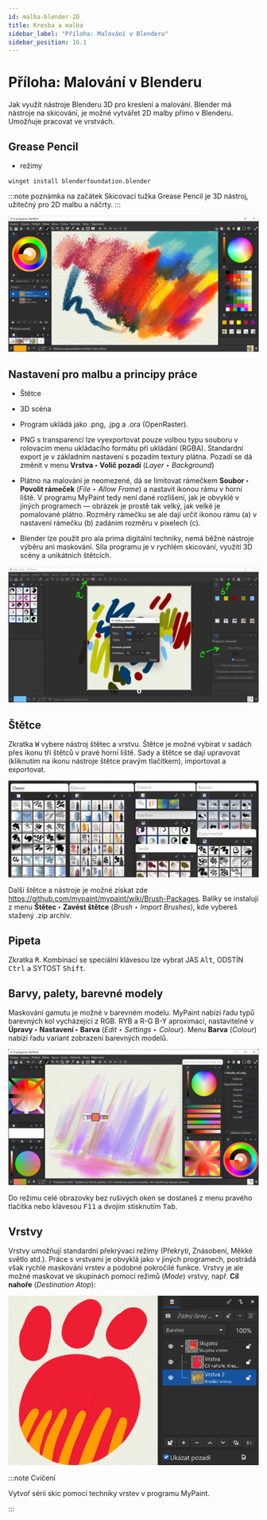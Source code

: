 ```yaml
---
id: malba-blender-2D
title: Kresba a malba
sidebar_label: "Příloha: Malování v Blenderu"
sidebar_position: 16.1
---
```


# Příloha: Malování v Blenderu

Jak využít nástroje Blenderu 3D pro kreslení a malování.
Blender má nástroje na skicování, je možné vytvářet 2D malby přímo v Blenderu. Umožňuje pracovat ve vrstvách.

## Grease Pencil
- režimy

```
winget install blenderfoundation.blender
```

:::note poznámka na začátek
Skicovací tužka Grease Pencil je 3D nástroj, užitečný pro 2D malbu a náčrty.
:::

![image](./images/mypaint-screen-1.png)

## Nastavení pro malbu a principy práce

- Štětce
- 3D scéna
- Program ukládá jako .png, .jpg a .ora (OpenRaster).

- PNG s transparencí lze vyexportovat pouze volbou typu souboru v rolovacím menu ukládacího formátu při ukládání (RGBA). Standardní export je v základním nastavení s pozadím textury plátna. Pozadí se dá změnit v menu **Vrstva ‣ Volič pozadí** (*Layer ‣ Background*)

- Plátno na malování je neomezené, dá se limitovat rámečkem **Soubor ‣ Povolit rámeček** (*File ‣ Allow Frame*) a nastavit ikonou rámu v horní liště. V programu MyPaint tedy není dané rozlišení, jak je obvyklé v jiných programech — obrázek je prostě tak velký, jak velké je pomalované plátno. Rozměry rámečku se ale dají určit ikonou rámu (a) v nastavení rámečku (b) zadáním rozměru v pixelech (c).

- Blender lze použít pro ala prima digitální techniky, nemá běžné nástroje výběru ani maskování. Síla programu je v rychlém skicování, využití 3D scény a unikátních štětcích.

![image](./images/mypaint-screen-2.png)

## Štětce
Zkratka <kbd>W</kbd> vybere nástroj štětec a vrstvu. Štětce je možné vybírat v sadách přes ikonu tří štětců v pravé horní liště. Sady a štětce se dají upravovat (kliknutím na ikonu nástroje štětce pravým tlačítkem), importovat a exportovat.

![image](./images/mypaint-brush.png)

Další štětce a nástroje je možné získat zde https://github.com/mypaint/mypaint/wiki/Brush-Packages. Balíky se instalují z menu **Štětec ‣ Zavést štětce** (*Brush ‣ Import Brushes*), kde vybereš stažený .zip archiv.

## Pipeta
Zkratka <kbd>R</kbd>. Kombinací se speciální klávesou lze vybrat JAS  <kbd>Alt</kbd>, ODSTÍN  <kbd>Ctrl</kbd> a SYTOST  <kbd>Shift</kbd>.

## Barvy, palety, barevné modely
Maskování gamutu je možné v barevném modelu. MyPaint nabízí řadu typů barevných kol vycházející z RGB. RYB a R-G B-Y aproximací, nastavitelné v **Úpravy ‣ Nastavení ‣ Barva** (*Edit ‣ Settings ‣ Colour*). Menu **Barva** (*Colour*) nabízí řadu variant zobrazení barevných modelů.  

![image](./images/mypaint-screen-3.png)

Do režimu celé obrazovky bez rušivých oken se dostaneš z menu pravého tlačítka nebo klávesou <kbd>F11</kbd> a dvojím stisknutím <kbd>Tab</kbd>.

## Vrstvy

Vrstvy umožňují standardní překrývací režimy (Překrytí, Znásobení, Měkké světlo atd.). Práce s vrstvami je obvyklá jako v jiných programech, postrádá však rychlé maskování vrstev a podobné pokročilé funkce. Vrstvy je ale možné maskovat ve skupinách pomocí režimů (*Mode*) vrstvy, např. **Cíl nahoře** (*Destination Atop*):

![image](./images/mypaint-layer-mask.png)



:::note Cvičení

Vytvoř sérii skic pomocí techniky vrstev v programu MyPaint.

:::
